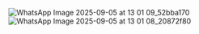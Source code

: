 ![WhatsApp Image 2025-09-05 at 13 01 09_52bba170](https://github.com/user-attachments/assets/eebf6676-eaba-4f83-836c-9a00b830fb01)
![WhatsApp Image 2025-09-05 at 13 01 08_20872f80](https://github.com/user-attachments/assets/8f58a01e-1ec3-4837-bbc6-fa972ab2cbcb)
